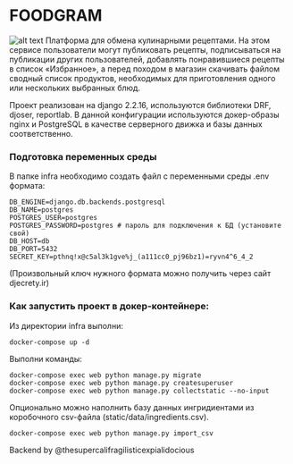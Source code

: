# FOODGRAM #
![alt text](https://github.com/thesupercalifragilisticexpialidocious/foodgram-project-react/actions/workflows/fg_workflow.yml/badge.svg)
Платформа для обмена кулинарными рецептами. На этом сервисе пользователи могут публиковать рецепты, подписываться на публикации других пользователей, добавлять понравившиеся рецепты в список «Избранное», а перед походом в магазин скачивать файлом сводный список продуктов, необходимых для приготовления одного или нескольких выбранных блюд.

Проект реализован на django 2.2.16, используются библиотеки DRF, djoser, reportlab. В данной конфигурации используются докер-образы nginx и PostgreSQL в качестве серверного движка и базы данных соответственно.

### Подготовка переменных среды

В папке infra необходимо создать файл с переменными среды .env формата:
 
```
DB_ENGINE=django.db.backends.postgresql
DB_NAME=postgres
POSTGRES_USER=postgres
POSTGRES_PASSWORD=postgres # пароль для подключения к БД (установите свой)
DB_HOST=db
DB_PORT=5432
SECRET_KEY=pthnq!x@c5al3k1gve%j_(a111cc0_pj96bz1)=ryvn4^6_4_2
```
(Произвольный ключ нужного формата можно получить через сайт djecrety.ir)


### Как запустить проект в докер-контейнере:

Из директории infra выполни:

```
docker-compose up -d
```

Выполни команды:
```
docker-compose exec web python manage.py migrate
docker-compose exec web python manage.py createsuperuser
docker-compose exec web python manage.py collectstatic --no-input
```

Опционально можно наполнить базу данных ингридиентами из коробочного csv-файла (static/data/ingredients.csv).

```
docker-compose exec web python manage.py import_csv
```

Backend by @thesupercalifragilisticexpialidocious

